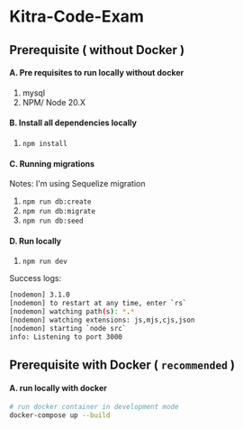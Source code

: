 # Kitra-Code-Exam

## Prerequisite ( without Docker )

#### A. Pre requisites to run locally without docker
1. mysql
2. NPM/ Node 20.X

#### B. Install all dependencies locally
1. ```npm install```

#### C. Running migrations
Notes: I'm using Sequelize migration
1. ```npm run db:create```
2. ```npm run db:migrate```
3. ```npm run db:seed```

#### D. Run locally
1. ```npm run dev```

Success logs:
```sh
[nodemon] 3.1.0                                                                                                         
[nodemon] to restart at any time, enter `rs`                                                                            
[nodemon] watching path(s): *.*                                                                                         
[nodemon] watching extensions: js,mjs,cjs,json                                                                          
[nodemon] starting `node src`                                                                                           
info: Listening to port 3000
```

## Prerequisite with Docker ( `recommended` )

#### A.  run locally with docker
``` sh
# run docker container in development mode
docker-compose up --build
```